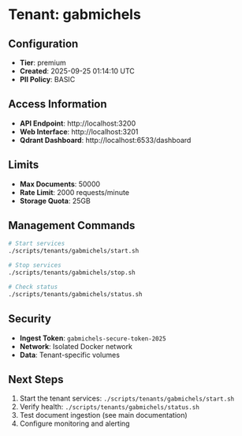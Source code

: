# Tenant: gabmichels

## Configuration

- **Tier**: premium
- **Created**: 2025-09-25 01:14:10 UTC
- **PII Policy**: BASIC

## Access Information

- **API Endpoint**: http://localhost:3200
- **Web Interface**: http://localhost:3201
- **Qdrant Dashboard**: http://localhost:6533/dashboard

## Limits

- **Max Documents**: 50000
- **Rate Limit**: 2000 requests/minute
- **Storage Quota**: 25GB

## Management Commands

```bash
# Start services
./scripts/tenants/gabmichels/start.sh

# Stop services
./scripts/tenants/gabmichels/stop.sh

# Check status
./scripts/tenants/gabmichels/status.sh
```

## Security

- **Ingest Token**: `gabmichels-secure-token-2025`
- **Network**: Isolated Docker network
- **Data**: Tenant-specific volumes

## Next Steps

1. Start the tenant services: `./scripts/tenants/gabmichels/start.sh`
2. Verify health: `./scripts/tenants/gabmichels/status.sh`
3. Test document ingestion (see main documentation)
4. Configure monitoring and alerting
